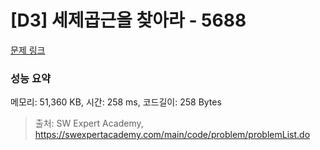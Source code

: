 # [D3] 세제곱근을 찾아라 - 5688 

[문제 링크](https://swexpertacademy.com/main/code/problem/problemDetail.do?contestProbId=AWXVyCaKugQDFAUo) 

### 성능 요약

메모리: 51,360 KB, 시간: 258 ms, 코드길이: 258 Bytes



> 출처: SW Expert Academy, https://swexpertacademy.com/main/code/problem/problemList.do